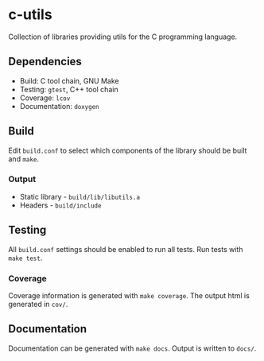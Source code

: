 # c-utils

Collection of libraries providing utils for the C programming language.

## Dependencies

- Build: C tool chain, GNU Make
- Testing: `gtest`, C++ tool chain
- Coverage: `lcov`
- Documentation: `doxygen`

## Build

Edit `build.conf` to select which components of the library should be built and
`make`.

### Output

- Static library - `build/lib/libutils.a`
- Headers - `build/include`

## Testing

All `build.conf` settings should be enabled to run all tests. Run tests with
`make test`.

### Coverage

Coverage information is generated with `make coverage`. The output html is
generated in `cov/`.

## Documentation

Documentation can be generated with `make docs`. Output is written to `docs/`.
